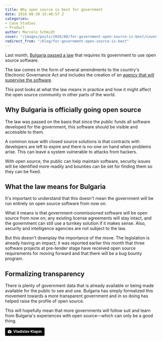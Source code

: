 ```yaml
---
title: Why open source is best for government
date: 2016-08-30 15:40:57 Z
categories:
- Case Studies
- Product
author: Marcelo Schmidt
cover: "/images/posts/2016/08/for-government-open-source-is-best/cover-gov-open-source.jpg"
redirect_from: "/blog/for-government-open-source-is-best"
---
```


Last month, [Bulgaria passed a law](https://thepolicy.us/bulgaria-got-a-law-requiring-open-source-98bf626cf70a#.f9angczfq) that requires its government to use open source software.

The law comes in the form of several amendments to the country's Electronic Governance Act and includes the creation of an [agency that will supervise the software](https://translate.googleusercontent.com/translate_c?act=url&depth=1&hl=en&ie=UTF8&prev=_t&rurl=translate.google.com&sl=bg&tl=en&u=http://lex.bg/laws/ldoc/2135555445&usg=ALkJrhj6bRM1QDcQhcjlNtkkx_ZnBwhhHA).

This post looks at what the law means in practice and how it might affect the open source community in other parts of the world.

## Why Bulgaria is officially going open source

The law was passed on the basis that since the public funds all software developed for the government, this software should be visible and accessible to them.

A common issue with closed source solutions is that contracts with developers are left to expire and there is no-one on hand when problems arise. This can leave a system vulnerable to attacks from hackers.

With open source, the public can help maintain software, security issues will be identified more readily and bounties can be set for finding them so they can be fixed.

## What the law means for Bulgaria

It's important to understand that this doesn't mean the government will be run entirely on open source software from now on.

What it means is that government-commissioned software will be open source from now on; any existing license agreements will stay intact, and the government can still use a turnkey solution if it makes sense. Also, security and intelligence agencies are not subject to the law.

But this doesn't downplay the importance of the move. The legislation is already having an impact; it was reported earlier this month that three software projects at pre-tender stage have received open source requirements for moving forward and that there will be a bug bounty program.

## Formalizing transparency

There is plenty of government data that is already available or being made available for the public to see and use. Bulgaria has simply formalized this movement towards a more transparent government and in so doing has helped raise the profile of open source.

This will hopefully mean that more governments will follow suit and learn from Bulgaria's experiences with open source—which can only be a good thing.

<a style="background-color:black;color:white;text-decoration:none;padding:4px 6px;font-family:-apple-system, BlinkMacSystemFont, &quot;San Francisco&quot;, &quot;Helvetica Neue&quot;, Helvetica, Ubuntu, Roboto, Noto, &quot;Segoe UI&quot;, Arial, sans-serif;font-size:12px;font-weight:bold;line-height:1.2;display:inline-block;border-radius:3px;" href="https://unsplash.com/@lemonvlad?utm_medium=referral&amp;utm_campaign=photographer-credit&amp;utm_content=creditBadge" target="_blank" rel="noopener noreferrer" title="Download free do whatever you want high-resolution photos from Vladislav Klapin"><span style="display:inline-block;padding:2px 3px;"><svg xmlns="http://www.w3.org/2000/svg" style="height:12px;width:auto;position:relative;vertical-align:middle;top:-1px;fill:white;" viewBox="0 0 32 32"><title>unsplash-logo</title><path d="M20.8 18.1c0 2.7-2.2 4.8-4.8 4.8s-4.8-2.1-4.8-4.8c0-2.7 2.2-4.8 4.8-4.8 2.7.1 4.8 2.2 4.8 4.8zm11.2-7.4v14.9c0 2.3-1.9 4.3-4.3 4.3h-23.4c-2.4 0-4.3-1.9-4.3-4.3v-15c0-2.3 1.9-4.3 4.3-4.3h3.7l.8-2.3c.4-1.1 1.7-2 2.9-2h8.6c1.2 0 2.5.9 2.9 2l.8 2.4h3.7c2.4 0 4.3 1.9 4.3 4.3zm-8.6 7.5c0-4.1-3.3-7.5-7.5-7.5-4.1 0-7.5 3.4-7.5 7.5s3.3 7.5 7.5 7.5c4.2-.1 7.5-3.4 7.5-7.5z"></path></svg></span><span style="display:inline-block;padding:2px 3px;">Vladislav Klapin</span></a>
